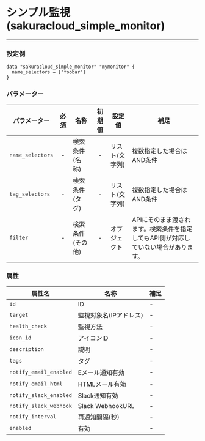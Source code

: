 # シンプル監視(sakuracloud_simple_monitor)

---

### 設定例

```hcl
data "sakuracloud_simple_monitor" "mymonitor" {
  name_selectors = ["foobar"]
}
```

### パラメーター

|パラメーター             |必須  |名称                |初期値     |設定値                    |補足                                      |
|-----------------------|:---:|--------------------|:--------:|------------------------|------------------------------------------|
| `name_selectors`  | -   | 検索条件(名称)      | -        | リスト(文字列)           | 複数指定した場合はAND条件  |
| `tag_selectors`   | -   | 検索条件(タグ)      | -        | リスト(文字列)           | 複数指定した場合はAND条件  |
| `filter`          | -   | 検索条件(その他)    | -        | オブジェクト             | APIにそのまま渡されます。検索条件を指定してもAPI側が対応していない場合があります。 |

### 属性

|属性名          | 名称             | 補足                                        |
|---------------|-----------------|--------------------------------------------|
| `id`                  | ID              | -                                          |
| `target`              | 監視対象名(IPアドレス) | - | 
| `health_check`        | 監視方法          | - | 
| `icon_id`             | アイコンID         | - | 
| `description`         | 説明             | - | 
| `tags`                | タグ             | - | 
| `notify_email_enabled`| Eメール通知有効    | - | 
| `notify_email_html`   | HTMLメール有効    | - | 
| `notify_slack_enabled`| Slack通知有効     | - | 
| `notify_slack_webhook`| Slack WebhookURL | - | 
| `notify_interval`| 再通知間隔(秒) | - | 
| `enabled`             | 有効              | - | 

